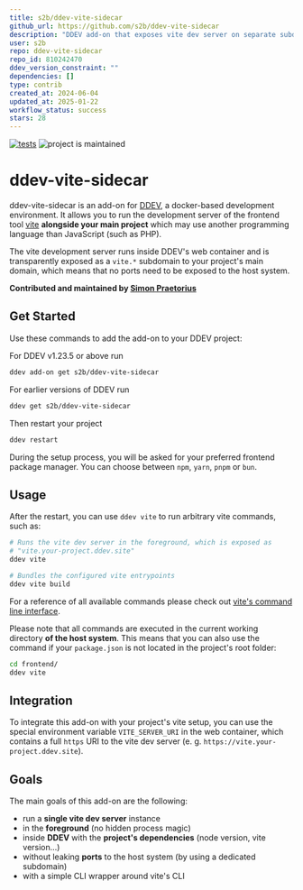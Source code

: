```yaml
---
title: s2b/ddev-vite-sidecar
github_url: https://github.com/s2b/ddev-vite-sidecar
description: "DDEV add-on that exposes vite dev server on separate subdomain"
user: s2b
repo: ddev-vite-sidecar
repo_id: 810242470
ddev_version_constraint: ""
dependencies: []
type: contrib
created_at: 2024-06-04
updated_at: 2025-01-22
workflow_status: success
stars: 28
---
```


[![tests](https://github.com/s2b/ddev-vite-sidecar/actions/workflows/tests.yml/badge.svg)](https://github.com/s2b/ddev-vite-sidecar/actions/workflows/tests.yml) ![project is maintained](https://img.shields.io/maintenance/yes/2024.svg)

# ddev-vite-sidecar <!-- omit in toc -->

ddev-vite-sidecar is an add-on for [DDEV](https://ddev.com/), a docker-based development environment. It allows
you to run the development server of the frontend tool [vite](https://vitejs.dev/) **alongside your main project**
which may use another programming language than JavaScript (such as PHP).

The vite development server runs inside DDEV's web container and is transparently exposed as a `vite.*` subdomain
to your project's main domain, which means that no ports need to be exposed to the host system.

**Contributed and maintained by [Simon Praetorius](https://github.com/s2b)**

## Get Started

Use these commands to add the add-on to your DDEV project:

For DDEV v1.23.5 or above run

```sh
ddev add-on get s2b/ddev-vite-sidecar
```

For earlier versions of DDEV run

```sh
ddev get s2b/ddev-vite-sidecar
```

Then restart your project

```sh
ddev restart
```

During the setup process, you will be asked for your preferred frontend package manager. You can choose between
`npm`, `yarn`, `pnpm` or `bun`.

## Usage

After the restart, you can use `ddev vite` to run arbitrary vite commands, such as:

```sh
# Runs the vite dev server in the foreground, which is exposed as
# "vite.your-project.ddev.site"
ddev vite

# Bundles the configured vite entrypoints
ddev vite build
```

For a reference of all available commands please check out
[vite's command line interface](https://vitejs.dev/guide/cli.html).

Please note that all commands are executed in the current working directory **of the host system**.
This means that you can also use the command if your `package.json` is not located in the project's root folder:

```sh
cd frontend/
ddev vite
```

## Integration

To integrate this add-on with your project's vite setup, you can use the special environment variable
`VITE_SERVER_URI` in the web container, which contains a full `https` URI to the vite dev server (e. g.
`https://vite.your-project.ddev.site`).

## Goals

The main goals of this add-on are the following:

* run a **single vite dev server** instance
* in the **foreground** (no hidden process magic)
* inside **DDEV** with the **project's dependencies** (node version, vite version...)
* without leaking **ports** to the host system (by using a dedicated subdomain)
* with a simple CLI wrapper around vite's CLI
